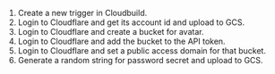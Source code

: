 1. Create a new trigger in Cloudbuild.
1. Login to Cloudflare and get its account id and upload to GCS.
1. Login to Cloudflare and create a bucket for avatar.
1. Login to Cloudflare and add the bucket to the API token.
1. Login to Cloudflare and set a public access domain for that bucket.
1. Generate a random string for password secret and upload to GCS.
